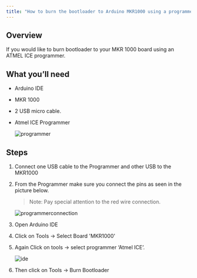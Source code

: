 ```yaml
---
title: "How to burn the bootloader to Arduino MKR1000 using a programmer"
---
```


## Overview

If you would like to burn bootloader to your MKR 1000 board using an ATMEL ICE programmer.

## What you’ll need

- Arduino IDE
- MKR 1000
- 2 USB micro cable.
- Atmel ICE Programmer

  ![programmer](img/programmer.jpg)

## Steps

1. Connect one USB cable to the Programmer and other USB to the MKR1000

2. From the Programmer make sure you connect the pins as seen in the picture below.
   > Note: Pay special attention to the red wire connection.

   ![programmerconnection](img/programmerconnection.jpg)

3. Open Arduino IDE

4. Click on Tools → Select Board 'MKR1000'

5. Again Click on tools → select programmer ‘Atmel ICE’.

   ![ide](img/ide.png)

6. Then click on Tools → Burn Bootloader
